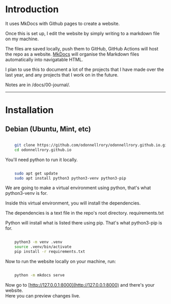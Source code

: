# Introduction

It uses MkDocs with Github pages to create a website.

Once this is set up, I edit the website by simply writing to a markdown file on my machine.

The files are saved locally, push them to GitHub, GitHub Actions will host the repo as a website.  [MkDocs](https://www.mkdocs.org/) will organise the Markdown files automatically into navigatable HTML.  

I plan to use this to document a lot of the projects that I have made over the last year, and any projects that I work on in the future.

Notes are in /docs/00-journal/.

---

# Installation

## Debian (Ubuntu, Mint, etc)

```zsh

    git clone https://github.com/odonnellrory/odonnellrory.github.io.git
    cd odonnellrory.github.io

```

You'll need python to run it locally.

```zsh

    sudo apt get update
    sudo apt install python3 python3-venv python3-pip

```

We are going to make a virtual environment using python, that's what python3-venv is for.

Inside this virtual environment, you will install the dependencies.

The dependencies is a text file in the repo's root directory.  requirements.txt

Python will install what is listed there using pip.  That's what python3-pip is for.

```zsh

    python3 -m venv .venv
    source .venv/bin/activate
    pip install -r requirements.txt


```

Now to run the website locally on your machine, run:

```zsh

    python -m mkdocs serve

```

Now go to [http://127.0.0.1:8000](http://127.0.0.1:8000) and there's your website.  
Here you can preview changes live.
